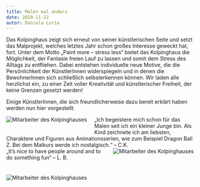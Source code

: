 ```yaml
---
title: Malen mal anders
date: 2019-11-22
autor: Daniela Lurie
---
```


<!--mehr-->

Das Kolpinghaus zeigt sich erneut von seiner künstlerischen Seite und setzt das Malprojekt, welches letztes Jahr schon großes Interesse geweckt hat, fort.
Unter dem Motto „Paint more – stress less“ bietet das Kolpinghaus die Möglichkeit, der Fantasie freien Lauf zu lassen und somit dem Stress des Alltags zu entfliehen.
Dabei entstehen individuelle neue Motive, die die Persönlichkeit der KünstlerInnen widerspiegeln und in denen die BewohnerInnen sich schließlich selbsterkennen können.
Wir laden alle herzlichst ein, zu einer Zeit voller Kreativität und künstlerischer Freiheit, der keine Grenzen gesetzt werden!

Einige KünstlerInnen, die sich freundlicherweise dazu bereit erklärt haben werden nun hier vorgestellt.

<div style="overflow:auto;">
<img class="img-fluid rounded mb-4" src="{% include img-link id='2019-11-22-malen-mal-anders-1' options='w_300' %}" alt="Mitarbeiter des Kolpinghauses" style="float: left; padding: 0 20px 20px 0;"/>
„Ich begeistere mich schon für das Malen seit ich ein kleiner Junge bin. Als Kind zeichnete ich am liebsten, Charaktere und Figuren aus Animationsserien, wie zum Beispiel Dragon Ball Z. Bei dem Malkurs werde ich nostalgisch.“ – C.K.
</div>

<div style="overflow:auto;">
<img class="img-fluid rounded mb-4" src="{% include img-link id='2019-11-22-malen-mal-anders-2' options='w_300' %}" alt="Mitarbeiter des Kolpinghauses" style="float: right; padding: 0 0 20px 20px;"/>
„It’s nice to have people around and to do something fun“ – L. B.
</div>
<br><br>
<img class="img-fluid rounded mb-4" src="{% include img-link id='2019-11-22-malen-mal-anders-3' options='w_600' %}" alt="Mitarbeiter des Kolpinghauses" />
